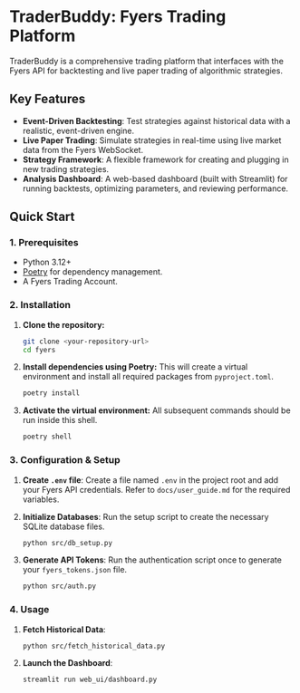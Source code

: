 # TraderBuddy: Fyers Trading Platform

TraderBuddy is a comprehensive trading platform that interfaces with the Fyers API for backtesting and live paper trading of algorithmic strategies.

## Key Features

-   **Event-Driven Backtesting**: Test strategies against historical data with a realistic, event-driven engine.
-   **Live Paper Trading**: Simulate strategies in real-time using live market data from the Fyers WebSocket.
-   **Strategy Framework**: A flexible framework for creating and plugging in new trading strategies.
-   **Analysis Dashboard**: A web-based dashboard (built with Streamlit) for running backtests, optimizing parameters, and reviewing performance.

## Quick Start

### 1. Prerequisites

-   Python 3.12+
-   [Poetry](https://python-poetry.org/) for dependency management.
-   A Fyers Trading Account.

### 2. Installation

1.  **Clone the repository:**
    ```bash
    git clone <your-repository-url>
    cd fyers
    ```

2.  **Install dependencies using Poetry:**
    This will create a virtual environment and install all required packages from `pyproject.toml`.
    ```bash
    poetry install
    ```

3.  **Activate the virtual environment:**
    All subsequent commands should be run inside this shell.
    ```bash
    poetry shell
    ```

### 3. Configuration & Setup

1.  **Create `.env` file**: Create a file named `.env` in the project root and add your Fyers API credentials. Refer to `docs/user_guide.md` for the required variables.

2.  **Initialize Databases**: Run the setup script to create the necessary SQLite database files.
    ```bash
    python src/db_setup.py
    ```

3.  **Generate API Tokens**: Run the authentication script once to generate your `fyers_tokens.json` file.
    ```bash
    python src/auth.py
    ```

### 4. Usage

1.  **Fetch Historical Data**:
    ```bash
    python src/fetch_historical_data.py
    ```
2.  **Launch the Dashboard**:
    ```bash
    streamlit run web_ui/dashboard.py
    ```